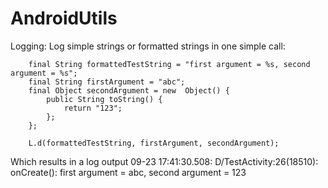 AndroidUtils
============

Logging:
Log simple strings or formatted strings in one simple call:

        final String formattedTestString = "first argument = %s, second argument = %s";
        final String firstArgument = "abc";
        final Object secondArgument = new  Object() {
            public String toString() {
                return "123";
            };
        };
        
        L.d(formattedTestString, firstArgument, secondArgument);
        
        
Which results in a log output 
09-23 17:41:30.508: D/TestActivity:26(18510): onCreate(): first argument = abc, second argument = 123
